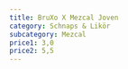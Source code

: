 ```yaml
---
title: BruXo X Mezcal Joven
category: Schnaps & Likör
subcategory: Mezcal
price1: 3,0
price2: 5,5
---
```

